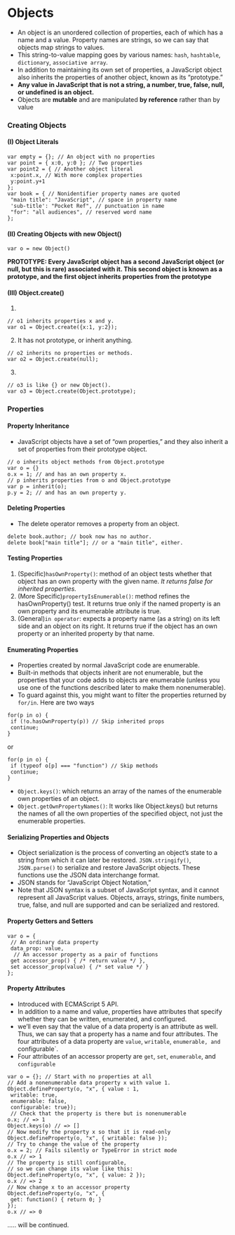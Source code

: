 # Objects
- An object is an unordered collection of properties, each of which has a name and a value. Property names are strings, so we can say that objects map strings to values.
- This string-to-value mapping goes by various names: `hash`, `hashtable`, `dictionary`, `associative array`.
- In addition to maintaining its own set of properties, a JavaScript object also inherits the properties of another object, known as its “prototype.” 
- **Any value in JavaScript that is not a string, a number, true, false, null, or undefined is an object.**
- Objects are **mutable** and are manipulated **by reference** rather than by value

### Creating Objects
#### (I) Object Literals
```
var empty = {}; // An object with no properties
var point = { x:0, y:0 }; // Two properties
var point2 = { // Another object literal
 x:point.x, // With more complex properties
 y:point.y+1
};
var book = { // Nonidentifier property names are quoted
 "main title": "JavaScript", // space in property name
 'sub-title': "Pocket Ref", // punctuation in name
 "for": "all audiences", // reserved word name
};
```
#### (II) Creating Objects with new Object()
```
var o = new Object()
```

**PROTOTYPE: Every JavaScript object has a second JavaScript object (or null, but this is rare) associated with it. This second object is known as a prototype, and the first object inherits properties from the prototype**

#### (III) Object.create()
1.
```
// o1 inherits properties x and y.
var o1 = Object.create({x:1, y:2});
```
2. It has not prototype, or inherit anything.
```
// o2 inherits no properties or methods.
var o2 = Object.create(null);
```
3.
```
// o3 is like {} or new Object().
var o3 = Object.create(Object.prototype);
```

### Properties
#### Property Inheritance
- JavaScript objects have a set of “own properties,” and they also inherit a set of properties from their prototype object.
```
// o inherits object methods from Object.prototype
var o = {}
o.x = 1; // and has an own property x.
// p inherits properties from o and Object.prototype
var p = inherit(o);
p.y = 2; // and has an own property y.
```

#### Deleting Properties
- The delete operator removes a property from an object.
```
delete book.author; // book now has no author.
delete book["main title"]; // or a "main title", either.
```

#### Testing Properties
1. (Specific)`hasOwnProperty()`: method of an object tests whether that object has an own property with the given name. _It returns false for inherited properties._
2. (More Specific)`propertyIsEnumerable()`: method refines the hasOwnProperty() test. It returns true only if the named property is an own
property and its enumerable attribute is true.
3. (General)`in operator`: expects a property name (as a string) on its left side and an object on its right. It returns true if the object has
an own property or an inherited property by that name.

#### Enumerating Properties
- Properties created by normal JavaScript code are enumerable.
- Built-in methods that objects inherit are not enumerable, but the properties that your code adds to objects are enumerable (unless you use one of the functions described later to make them nonenumerable).
-  To guard against this, you might want to filter the properties returned by `for/in`. Here are two ways 
```
for(p in o) {
 if (!o.hasOwnProperty(p)) // Skip inherited props
 continue;
}
```

or 
```
for(p in o) {
 if (typeof o[p] === "function") // Skip methods
 continue;
}
```
- `Object.keys()`:  which returns an array of the names of the enumerable own properties of an object.
- `Object.getOwnPropertyNames()`:  It works like Object.keys() but returns the names of all the own properties of the specified object, not just the enumerable properties.

#### Serializing Properties and Objects
- Object serialization is the process of converting an object’s state to a string from which it can later be restored. `JSON.stringify()`, `JSON.parse()` to serialize and restore JavaScript objects. These functions use the JSON data interchange format.
- JSON stands for “JavaScript Object Notation,”
- Note that JSON syntax is a subset of JavaScript syntax, and it cannot represent all JavaScript values. Objects, arrays, strings,
finite numbers, true, false, and null are supported and can be serialized and restored.

#### Property Getters and Setters
```
var o = {
 // An ordinary data property
 data_prop: value,
  // An accessor property as a pair of functions
 get accessor_prop() { /* return value */ },
 set accessor_prop(value) { /* set value */ }
};
```
#### Property Attributes
- Introduced with ECMAScript 5 API.
- In addition to a name and value, properties have attributes that specify whether they can be written, enumerated, and configured.
- we’ll even say that the value of a data property is an attribute as well. Thus, we can say that a property has a name and four attributes. The four attributes of a data property are `value`, `writable`, `enumerable, and `configurable`.
-  Four attributes of an accessor property are `get`, `set`, `enumerable`, and `configurable`
```
var o = {}; // Start with no properties at all
// Add a nonenumerable data property x with value 1.
Object.defineProperty(o, "x", { value : 1,
 writable: true,
 enumerable: false,
 configurable: true});
 // Check that the property is there but is nonenumerable
o.x; // => 1
Object.keys(o) // => []
// Now modify the property x so that it is read-only
Object.defineProperty(o, "x", { writable: false });
// Try to change the value of the property
o.x = 2; // Fails silently or TypeError in strict mode
o.x // => 1
// The property is still configurable,
// so we can change its value like this:
Object.defineProperty(o, "x", { value: 2 });
o.x // => 2
// Now change x to an accessor property
Object.defineProperty(o, "x", {
 get: function() { return 0; }
});
o.x // => 0
 ```
 
..... will be continued.
